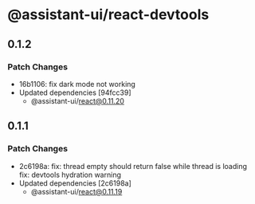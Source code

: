 # @assistant-ui/react-devtools

## 0.1.2

### Patch Changes

- 16b1106: fix dark mode not working
- Updated dependencies [94fcc39]
  - @assistant-ui/react@0.11.20

## 0.1.1

### Patch Changes

- 2c6198a: fix: thread empty should return false while thread is loading
  fix: devtools hydration warning
- Updated dependencies [2c6198a]
  - @assistant-ui/react@0.11.19
